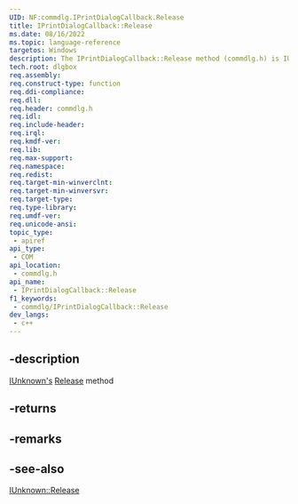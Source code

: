 ```yaml
---
UID: NF:commdlg.IPrintDialogCallback.Release
title: IPrintDialogCallback::Release
ms.date: 08/16/2022
ms.topic: language-reference
targetos: Windows
description: The IPrintDialogCallback::Release method (commdlg.h) is IUnknown's Release method, which decrements the reference count for an interface on a COM object.
tech.root: dlgbox
req.assembly: 
req.construct-type: function
req.ddi-compliance: 
req.dll: 
req.header: commdlg.h
req.idl: 
req.include-header: 
req.irql: 
req.kmdf-ver: 
req.lib: 
req.max-support: 
req.namespace: 
req.redist: 
req.target-min-winverclnt: 
req.target-min-winversvr: 
req.target-type: 
req.type-library: 
req.umdf-ver: 
req.unicode-ansi: 
topic_type:
 - apiref
api_type:
 - COM
api_location:
 - commdlg.h
api_name:
 - IPrintDialogCallback::Release
f1_keywords:
 - commdlg/IPrintDialogCallback::Release
dev_langs:
 - c++
---
```


## -description

[IUnknown's](https://docs.microsoft.com/windows/win32/api/unknwn/nn-unknwn-iunknown) [Release](https://docs.microsoft.com/windows/win32/api/unknwn/nf-unknwn-iunknown-release) method

## -returns

## -remarks

## -see-also

[IUnknown::Release](https://docs.microsoft.com/windows/win32/api/unknwn/nf-unknwn-iunknown-release)
